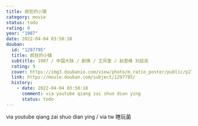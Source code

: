 ```yaml
---
title: 疯狂的小镇
category: movie
status: todo
rating: 0
year: "1987"
date: 2022-04-04 03:50:18
douban:
  id: "1297795"
  title: 疯狂的小镇
  subtitle: 1987 / 中国大陆 / 剧情 / 王凤奎 / 赵登峰 刘廷尧
  rating: 9
  cover: https://img3.doubanio.com/view/photo/m_ratio_poster/public/p2791150317.jpg
  link: https://movie.douban.com/subject/1297795/
  history:
    - date: 2022-04-04 03:50:18
      comment: via youtube qiang zai shuo dian ying
      status: todo
---
```


via youtube qiang zai shuo dian ying / via tw  瞎玩菌